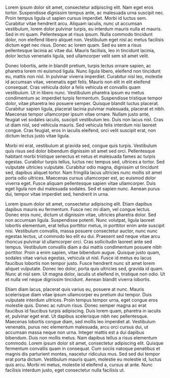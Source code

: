Lorem ipsum dolor sit amet, consectetur adipiscing elit. Nam eget eros tortor. Suspendisse dignissim tempus ante, ac malesuada urna suscipit nec. Proin tempus ligula ut sapien cursus imperdiet. Morbi id luctus sem. Curabitur vitae hendrerit arcu. Aliquam iaculis, nunc ut accumsan vestibulum, lorem dolor pulvinar turpis, eu interdum mauris nulla et mauris. Sed in mi quam. Pellentesque at risus ipsum. Nulla commodo tincidunt dolor, non eleifend libero aliquet non. Vestibulum eget nisl ac metus facilisis dictum eget nec risus. Donec ac lorem quam. Sed eu sem a risus pellentesque lacinia ac vitae dui. Mauris facilisis, leo in tincidunt lacinia, dolor lectus venenatis ligula, sed ullamcorper velit sem sit amet velit.

Donec lobortis, ante in blandit pretium, turpis lectus ornare sapien, ac pharetra lorem mi euismod ligula. Nunc ligula libero, eleifend non tincidunt eu, mattis non nisl. In pulvinar viverra imperdiet. Curabitur nisl leo, molestie id accumsan vitae, venenatis eget felis. Mauris non elit in elit eleifend consequat. Cras vehicula dolor a felis vehicula et convallis quam vestibulum. Ut in libero nunc. Vestibulum pharetra ipsum eu metus condimentum ac imperdiet turpis fermentum. Suspendisse tristique tempor dolor, vitae pharetra leo posuere semper. Quisque blandit luctus placerat. Curabitur sapien ligula, placerat lacinia pulvinar malesuada, placerat et nibh. Maecenas tempor ullamcorper ipsum vitae ornare. Nullam justo ante, feugiat vel sodales iaculis, suscipit vestibulum leo. Duis non lacus nisl. Cras ut diam nisl, sed vehicula mauris. Sed vehicula felis interdum nisi laoreet congue. Cras feugiat, eros in iaculis eleifend, orci velit suscipit erat, non dictum lectus justo vitae ligula.

Morbi mi erat, vestibulum at gravida sed, congue quis turpis. Vestibulum quis risus sed dolor bibendum dignissim sit amet sed orci. Pellentesque habitant morbi tristique senectus et netus et malesuada fames ac turpis egestas. Curabitur turpis tellus, luctus nec tempus sed, ultrices a tortor. Sed vulputate ultricies vulputate. Curabitur odio magna, dignissim ut tincidunt sed, dapibus aliquet tortor. Nam fringilla lacus ultricies nunc mollis sit amet porta odio ultrices. Maecenas cursus ullamcorper est, ac euismod dolor viverra eget. Fusce aliquam pellentesque sapien vitae ullamcorper. Duis eget ligula non dui malesuada sodales. Sed et sapien nunc. Aenean purus dui, tempor vitae imperdiet sed, hendrerit in urna.

Lorem ipsum dolor sit amet, consectetur adipiscing elit. Etiam dapibus dapibus mauris eu fermentum. Fusce nec mi diam, vel congue lectus. Donec eros nunc, dictum ut dignissim vitae, ultricies pharetra dolor. Sed non accumsan ligula. Suspendisse potenti. Nunc volutpat, ligula laoreet lobortis elementum, erat tellus porttitor metus, in porttitor enim ante suscipit nisi. Vestibulum convallis, massa posuere consectetur auctor, nunc nunc egestas lectus, ut commodo leo elit eu dui. Praesent sed neque vitae arcu rhoncus pulvinar id ullamcorper orci. Cras sollicitudin laoreet ante sed tempus. Vestibulum convallis diam a dui mattis condimentum posuere nibh porttitor. Proin a enim sapien, vitae bibendum augue. Quisque justo quam, sodales vitae varius egestas, vehicula ut nisl. Fusce id metus eu lacus faucibus lobortis non tempor justo. Fusce hendrerit nunc sit amet lorem aliquet vulputate. Donec leo dolor, porta quis ultricies sed, gravida id quam. Nunc at nisl sem. Ut magna dolor, iaculis ut eleifend in, tristique non odio. Ut et nulla vel neque dignissim tincidunt. Aenean blandit viverra lobortis.

Etiam diam lacus, placerat quis varius eu, posuere at nunc. Mauris scelerisque diam vitae ipsum ullamcorper eu pretium dui tempor. Duis vulputate interdum ultrices. Proin tempus tempor urna, eget congue eros molestie quis. Donec ac rutrum risus. Donec semper magna ac erat faucibus id faucibus turpis adipiscing. Duis lorem quam, pharetra in iaculis et, pulvinar eget erat. Ut dapibus scelerisque nibh nec pellentesque. Maecenas lobortis congue diam, sed mollis leo imperdiet at. Vestibulum venenatis, purus nec elementum malesuada, arcu orci cursus dui, ut accumsan massa neque non urna. Integer mattis est a dui dapibus bibendum. Duis non mollis metus. Nam dapibus tellus a risus elementum commodo. Lorem ipsum dolor sit amet, consectetur adipiscing elit. Quisque fermentum convallis quam in consequat. Cum sociis natoque penatibus et magnis dis parturient montes, nascetur ridiculus mus. Sed sed dui tempor erat porta dictum. Vestibulum mauris quam, molestie eu molestie id, luctus quis arcu. Morbi mi metus, molestie id eleifend a, cursus at ante. Nunc facilisis interdum justo, eget consectetur nulla facilisis ut. 
